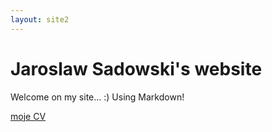 ```yaml
---
layout: site2
---
```


# Jaroslaw Sadowski's website

Welcome on my site... :)
Using Markdown!

[moje CV](cv.md)
